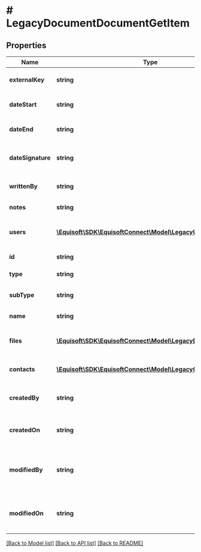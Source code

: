 # # LegacyDocumentDocumentGetItem

## Properties

Name | Type | Description | Notes
------------ | ------------- | ------------- | -------------
**externalKey** | **string** | External key of the document. | [optional]
**dateStart** | **string** | Date start of the document. | [optional]
**dateEnd** | **string** | Date end of the document. | [optional]
**dateSignature** | **string** | Date signature of the document. | [optional]
**writtenBy** | **string** | Author of the document. | [optional]
**notes** | **string** | Notes of the document. | [optional]
**users** | [**\Equisoft\SDK\EquisoftConnect\Model\LegacyUser[]**](LegacyUser.md) | Users related to the document. | [optional]
**id** | **string** | Id of the document. | [optional]
**type** | **string** | Type of the document. | [optional]
**subType** | **string** | Subtype of the document. | [optional]
**name** | **string** | Name of the document. | [optional]
**files** | [**\Equisoft\SDK\EquisoftConnect\Model\LegacyDocumentFile[]**](LegacyDocumentFile.md) | Files contained inside the document. | [optional]
**contacts** | [**\Equisoft\SDK\EquisoftConnect\Model\LegacyContactContact[]**](LegacyContactContact.md) | List of linked contacts. | [optional]
**createdBy** | **string** | Email of user who created the document. | [optional]
**createdOn** | **string** | Date of creation of the document. | [optional]
**modifiedBy** | **string** | Email of user who last modified the document. | [optional]
**modifiedOn** | **string** | Date of the last modification of the document. | [optional]

[[Back to Model list]](../../README.md#models) [[Back to API list]](../../README.md#endpoints) [[Back to README]](../../README.md)
